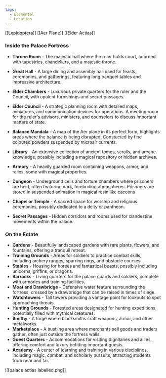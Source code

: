 ```yaml
---
tags:
  - Elemental
  - Location
---
```

[[Lepidoptera]]
[[Aer Plane]]
[[Elder Actias]]

### Inside the Palace Fortress
- **Throne Room** - The majestic hall where the ruler holds court, adorned with tapestries, chandeliers, and a majestic throne.
- **Great Hall** - A large dining and assembly hall used for feasts, ceremonies, and gatherings, featuring long banquet tables and impressive architecture.
- **Elder Chambers** - Luxurious private quarters for the ruler and the Council, with opulent furnishings and secret passages.

- **Elder Council** - A strategic planning room with detailed maps, miniatures, and communication devices for operations. A meeting room for the ruler's advisors, ministers, and counselors to discuss important matters of state.

- **Balance Mandala** - A map of the Aer plane in its perfect form, highlights areas where the balance is being disrupted. Constucted by fine coloured powders suspended by microair currents.

- **Library** - An extensive collection of ancient tomes, scrolls, and arcane knowledge, possibly including a magical repository or hidden archives.
- **Armory** - A heavily guarded room containing weapons, armor, and relics, some with magical properties.
- **Dungeon** - Underground cells and torture chambers where prisoners are held, often featuring dark, foreboding atmospheres. Prisoners are stored in suspended animation in magical resin like cacoons
- **Chapel or Temple** - A sacred space for worship and religious ceremonies, possibly dedicated to a deity or pantheon.
- **Secret Passages** - Hidden corridors and rooms used for clandestine movements within the palace.

### On the Estate
- **Gardens** - Beautifully landscaped gardens with rare plants, flowers, and fountains, offering a tranquil retreat.
- **Training Grounds** - Areas for soldiers to practice combat skills, including archery ranges, sparring rings, and obstacle courses.
- **Stables** - Housing for horses and fantastical beasts, possibly including unicorns, griffins, or dragons.
- **Barracks** - Living quarters for the palace guards and soldiers, complete with armories and training facilities.
- **Moat and Drawbridge** - Defensive water feature surrounding the fortress, crossed by a drawbridge that can be raised in times of siege.
- **Watchtowers** - Tall towers providing a vantage point for lookouts to spot approaching threats.
- **Hunting Grounds** - Forested areas designated for hunting expeditions, potentially filled with mythical creatures.
- **Smithy** - A forge where blacksmiths craft weapons, armor, and other metalworks.
- **Marketplace** - A bustling area where merchants sell goods and traders gather, often just outside the fortress walls.
- **Guest Quarters** - Accommodations for visiting dignitaries and allies, offering comfort and luxury befitting important guests.
- **Academy** - A center of learning and training in various disciplines, including magic, combat, and scholarly pursuits, attracting students from near and far.



![[palace actias labelled.png]]